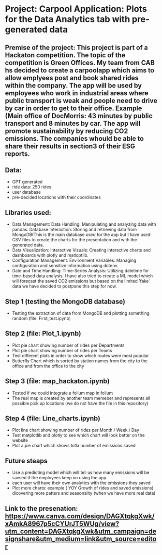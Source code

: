 ﻿
# Project: ﻿Carpool Application: Plots for the Data Analytics tab with pre-generated data
## Premise of the project: This project is part of a Hackaton competition. The topic of the competition is Green Offices. My team from CAB hs decided to create a carpoolapp which aims to allow emplyees post and book shared rides within the company. The app will be used by employees who work in industrial areas where public transport is weak and people need to drive by car in order to get to their office. Example (Main office of DocMorris: 43 minutes by public transport and 8 minutes by car. The app will promote sustainability by reducing CO2 emissions. The companies whould be able to share their results in section3 of their ESG reports.

## Data:
+ GPT generated
+ ride data: 250 rides 
+ user database
+ pre-decided locations with their coordinates
## Libraries used: 
+ Data Management:
Data Handling: Manipulating and analyzing data with pandas.
Database Interaction: Storing and retrieving data from MongoDB(This is the main database used for the app but I have used CSV files to create the charts for the presentation and with the generated data.
+ Data Visualization:
Interactive Visuals: Creating interactive charts and dashboards with plotly and matloptlib.
+ Configuration Management:
Environment Variables: Managing configuration and sensitive information using dotenv.
+ Date and Time Handling:
Time-Series Analysis: Utilizing datetime for time-based data analysis. I have also tried to create a ML model which will forecast the saved CO2 emissions but based on the limited 'fake' data we have decided to postpone this step for now.


## Step 1 (testing the MongoDB database)
+ Testing the extraction of data from MongoDB and plotting something random (file: First_test.ipynb)
## Step 2 (file: Plot_1.ipynb)
+ Plot pie chart showing number of rides per Departments
+ Plot pie chart showing number of rides per Teams
+ Test different plots in order to show which routes were most popular
+ Butterfly Chart which is sorted by station names from the city to the office and from the office to the city
## Step 3 (file: map_hackaton.ipynb)
+ Tested if we could integrate a folium map in folium
+ The real map is created by another team memeber and represents all possible pick up locations (we do not have the file in this repository)
## Step 4 (file: Line_charts.ipynb)
+ Plot line chart showing number of rides per Month / Week / Day
+ Test matplotlib and plotly to see which chart will look better on the website
+ Plot a pie chart which shows totla number of emissions saved

## Future steaps 

+ Use a predicting model which will tell us how many emissions will be savsed if the employees keep on using the app
+ each user will have their own analytics with the emissions they saved
+ Plot more charts: example ( YOY Growth of rides and saved emissions) dicovering more patters and seasonality (when we have more real data)
## Link to the presenation: https://www.canva.com/design/DAGXtqkgXwk/xAmkA8967p5cCYUrJT5WUg/view?utm_content=DAGXtqkgXwk&utm_campaign=designshare&utm_medium=link&utm_source=editor
  


